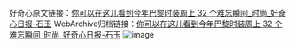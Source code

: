 好奇心原文链接：[你可以在这儿看到今年巴黎时装周上 32 个难忘瞬间_时尚_好奇心日报-石玉](https://www.qdaily.com/articles/7373.html)
WebArchive归档链接：[你可以在这儿看到今年巴黎时装周上 32 个难忘瞬间_时尚_好奇心日报-石玉](http://web.archive.org/web/20190623172313/https://www.qdaily.com/articles/7373.html)
![image](http://ww3.sinaimg.cn/large/007d5XDply1g3wjfctt7ej30s9cmsqv5)